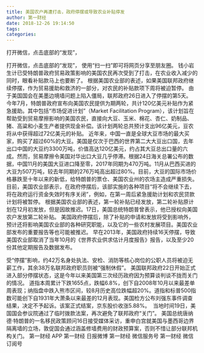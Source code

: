 ```yaml
---
title: 美国农户再遭打击，政府停摆或导致农业补贴停发
author: 第一财经
date: 2018-12-26 19:14:50
tags: 
categories: 
---
```

打开微信，点击底部的“发现”，
<!-- more -->
打开微信，点击底部的“发现”，
使用“扫一扫”即可将网页分享至朋友圈。
钱小岩
生计已受特朗普政府贸易政策影响的美国农民再次受到了打击，在农业收入减少的同时，眼看补贴款马上也要断了。
根据美国农业部的表述，如果美国联邦政府继续停摆，作为贸易援助和救济的一部分，对农民的补贴款项下周将被迫暂停。
由于美国国会在美墨边境墙问题上陷入僵局，联邦政府26日进入了停摆的第5天。
今年7月，特朗普政府宣布向美国农民提供为期两轮，共计120亿美元补贴作为紧急援助。其中包括“市场促进计划”（Market Facilitation Program），该计划旨在帮助受到贸易摩擦影响的美国农民，直接向大豆、玉米、棉花、杏仁、奶制品、猪、高粱和小麦生产者提供现金补偿。该计划两轮总共预计支出96亿美元，豆农将从中获得超过72亿美元的补贴。
近年来，中国一直是全球大豆市场的最大买家，购买了超过60%的大豆。美国是仅次于巴西的世界第二大大豆出口国，去年出口中国的大豆约3300万吨，价值高达120亿美元，约占其大豆总出口量的六成。然而，贸易摩擦令美国对华出口大豆几乎停滞。根据24日海关总署公布的数据，中国11月的美国大豆进口降至零，2017年同期为470万吨。11月从巴西买进的大豆为507万吨，较去年同期的276万吨高出超过80%。目前，大豆的国际市场价格暴跌至十年以来的新低，给特朗普的票仓、美国农业州的农场主造成严重损失。
目前，美国农业部表示，在政府停摆后，该部实施的各种项目“将不会继续下去，将在政府运行资金失效时有序关闭”，例如，在第一周后紧急援助计划和农民贷款计划将被暂停。
根据美国农业部的表述，第一轮补贴已经发放，第二轮补贴原计划在12月初发放，但是因故推迟。17日，美国总统特朗普曾表示，他已授权向美国农户发放第二轮补贴。
美国政府停摆后，除了补贴的申请和发放将受到影响外，预计还将影响美国农业部的各种研究职能，以及它的一些农村发展项目。美国农业部发布的重要报告等也可能被推迟。
早在2013年，美国政府持续16天停摆，导致美国农业部取消了当年10月的《世界农业供求估计月度报告》报告，以及至少20份其他定期报告及数据发布。
 
 
受“停摆”影响，约42万名身处执法、安检、消防等核心岗位的公职人员将被迫无薪工作，其余38万名联邦政府职员则被“强制休假”。
美国联邦政府22日开始正式进入部分停摆状态，这是今年以来美国第三次经历政府因为预算谈判谈不拢而关门的情况。
道指本周累计下跌1655点，跌幅6.8%，创下自2008年10月以来最差单周表现；纳指盘中跌入熊市区间，较8月历史高位跌幅超20%。道指和标普500指数可能创下自1931年大萧条以来最差的12月表现。美国检方公布刘强东事件调查结果，决定不予起诉。该案正式结案，京东股价收涨5.88%。 
当地时间19日，美国国会参议院通过了临时拨款法案，再次避免了联邦政府“关门”。
美国总统唐纳德·特朗普的一名移民政策顾问16日接受媒体采访，重申白宫就美国与墨西哥边界隔离墙的立场，敦促国会通过涵盖修墙费用的财政预算案，否则不惜让部分联邦机构关门。
第一财经
APP
第一财经
日报微博
第一财经
微信服务号
第一财经
微信订阅号

